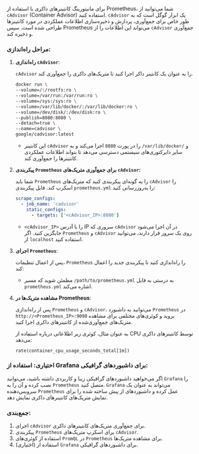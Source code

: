 برای مانیتورینگ کانتینرهای داکری با استفاده از Prometheus، شما می‌توانید از `cAdvisor` (Container Advisor) استفاده کنید. `cAdvisor` یک ابزار گوگل است که به طور خاص برای جمع‌آوری، پردازش و ذخیره‌سازی اطلاعات عملکردی در مورد کانتینرها طراحی شده است. سپس Prometheus می‌تواند این اطلاعات را از `cAdvisor` جمع‌آوری و ذخیره کند.

### مراحل راه‌اندازی:

1. **راه‌اندازی `cAdvisor`**:

   `cAdvisor` را به عنوان یک کانتینر داکر اجرا کنید تا متریک‌های داکری را جمع‌آوری کند.

   ```bash
   docker run \
   --volume=/:/rootfs:ro \
   --volume=/var/run:/var/run:ro \
   --volume=/sys:/sys:ro \
   --volume=/var/lib/docker/:/var/lib/docker:ro \
   --volume=/dev/disk/:/dev/disk:ro \
   --publish=8080:8080 \
   --detach=true \
   --name=cadvisor \
   google/cadvisor:latest
   ```

   - این کانتینر `cAdvisor` را در پورت `8080` اجرا می‌کند و به `/var/lib/docker/` و سایر دایرکتوری‌های سیستمی دسترسی می‌دهد تا بتواند اطلاعات عملکردی کانتینرها را جمع‌آوری کند.

2. **پیکربندی `Prometheus` برای جمع‌آوری متریک‌های `cAdvisor`:**

   شما باید `Prometheus` را به گونه‌ای پیکربندی کنید که متریک‌های `cAdvisor` را اسکرپ کند. فایل پیکربندی `prometheus.yml` را به‌روزرسانی کنید:

   ```yaml
   scrape_configs:
     - job_name: 'cadvisor'
       static_configs:
         - targets: ['<cAdvisor_IP>:8080']
   ```

   - `<cAdvisor_IP>` را با آدرس IP سروری که `cAdvisor` در آن اجرا می‌شود جایگزین کنید. اگر `Prometheus` و `cAdvisor` روی یک سرور قرار دارند، می‌توانید از `localhost` استفاده کنید.

3. **اجرای `Prometheus`**:

   پس از اعمال تنظیمات، `Prometheus` را راه‌اندازی کنید تا پیکربندی جدید را اعمال کند:

   - مطمئن شوید که مسیر `/path/to/prometheus.yml` به درستی به فایل `prometheus.yml` اشاره می‌کند.

4. **مشاهده متریک‌ها در Prometheus**:

   پس از راه‌اندازی `Prometheus` و `cAdvisor`، می‌توانید به داشبورد `Prometheus` در `http://<Prometheus_IP>:9090` بروید و کوئری‌های مختلفی برای مشاهده متریک‌های جمع‌آوری‌شده از کانتینرهای داکری اجرا کنید.

   به عنوان مثال، کوئری زیر اطلاعاتی درباره استفاده از CPU توسط کانتینرهای داکری می‌دهد:

   ```promql
   rate(container_cpu_usage_seconds_total[1m])
   ```

### اختیاری: استفاده از Grafana برای داشبوردهای گرافیکی:

اگر می‌خواهید داشبوردهای گرافیکی زیبا و کاربردی داشته باشید، می‌توانید `Grafana` را نصب کرده و آن را به `Prometheus` متصل کنید. `Grafana` می‌تواند به عنوان یک سرویس‌دهنده `Prometheus` عمل کرده و داشبوردهای از پیش ساخته شده را برای نمایش متریک‌های کانتینرهای داکری نمایش دهد.

### جمع‌بندی:

1. اجرای `cAdvisor` برای جمع‌آوری متریک‌های کانتینرهای داکری.
2. پیکربندی `Prometheus` برای اسکرپ متریک‌های `cAdvisor`.
3. استفاده از کوئری‌های `PromQL` در `Prometheus` برای مشاهده متریک‌ها.
4. (اختیاری) استفاده از `Grafana` برای داشبوردهای گرافیکی.
